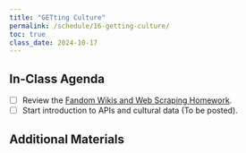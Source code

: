 ```yaml
---
title: "GETting Culture"
permalink: /schedule/16-getting-culture/
toc: true
class_date: 2024-10-17
---
```


## In-Class Agenda

- [ ] Review the [Fandom Wikis and Web Scraping Homework]({{site.baseurl}}/materials/creating-curating-humanities-data/05-web-scraping#fandom-wikis-and-web-scraping-homework).
- [ ] Start introduction to APIs and cultural data (To be posted).

## Additional Materials
